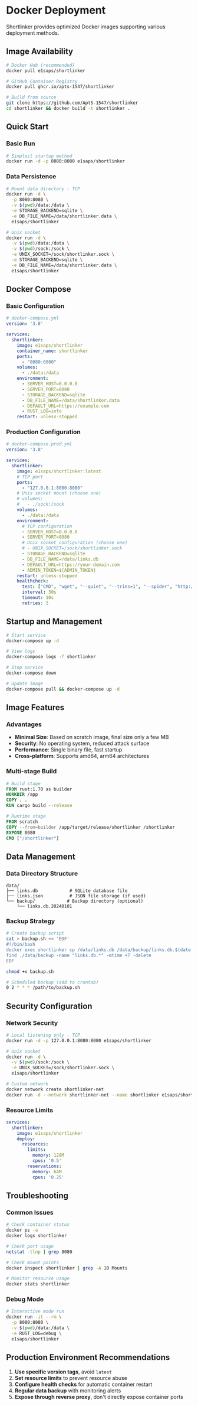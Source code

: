 # Docker Deployment

Shortlinker provides optimized Docker images supporting various deployment methods.

## Image Availability

```bash
# Docker Hub (recommended)
docker pull e1saps/shortlinker

# GitHub Container Registry  
docker pull ghcr.io/apts-1547/shortlinker

# Build from source
git clone https://github.com/AptS-1547/shortlinker
cd shortlinker && docker build -t shortlinker .
```

## Quick Start

### Basic Run
```bash
# Simplest startup method
docker run -d -p 8080:8080 e1saps/shortlinker
```

### Data Persistence
```bash
# Mount data directory - TCP
docker run -d \
  -p 8080:8080 \
  -v $(pwd)/data:/data \
  -e STORAGE_BACKEND=sqlite \
  -e DB_FILE_NAME=/data/shortlinker.data \
  e1saps/shortlinker

# Unix socket
docker run -d \
  -v $(pwd)/data:/data \
  -v $(pwd)/sock:/sock \
  -e UNIX_SOCKET=/sock/shortlinker.sock \
  -e STORAGE_BACKEND=sqlite \
  -e DB_FILE_NAME=/data/shortlinker.data \
  e1saps/shortlinker
```

## Docker Compose

### Basic Configuration
```yaml
# docker-compose.yml
version: '3.8'

services:
  shortlinker:
    image: e1saps/shortlinker
    container_name: shortlinker
    ports:
      - "8080:8080"
    volumes:
      - ./data:/data
    environment:
      - SERVER_HOST=0.0.0.0
      - SERVER_PORT=8080
      - STORAGE_BACKEND=sqlite
      - DB_FILE_NAME=/data/shortlinker.data
      - DEFAULT_URL=https://example.com
      - RUST_LOG=info
    restart: unless-stopped
```

### Production Configuration
```yaml
# docker-compose.prod.yml
version: '3.8'

services:
  shortlinker:
    image: e1saps/shortlinker:latest
    # TCP port
    ports:
      - "127.0.0.1:8080:8080"
    # Unix socket mount (choose one)
    # volumes:
    #   - ./sock:/sock
    volumes:
      - ./data:/data
    environment:
      # TCP configuration
      - SERVER_HOST=0.0.0.0
      - SERVER_PORT=8080
      # Unix socket configuration (choose one)
      # - UNIX_SOCKET=/sock/shortlinker.sock
      - STORAGE_BACKEND=sqlite
      - DB_FILE_NAME=/data/links.db
      - DEFAULT_URL=https://your-domain.com
      - ADMIN_TOKEN=${ADMIN_TOKEN}
    restart: unless-stopped
    healthcheck:
      test: ["CMD", "wget", "--quiet", "--tries=1", "--spider", "http://localhost:8080/"]
      interval: 30s
      timeout: 10s
      retries: 3
```

## Startup and Management

```bash
# Start service
docker-compose up -d

# View logs
docker-compose logs -f shortlinker

# Stop service
docker-compose down

# Update image
docker-compose pull && docker-compose up -d
```

## Image Features

### Advantages
- **Minimal Size**: Based on scratch image, final size only a few MB
- **Security**: No operating system, reduced attack surface
- **Performance**: Single binary file, fast startup
- **Cross-platform**: Supports amd64, arm64 architectures

### Multi-stage Build
```dockerfile
# Build stage
FROM rust:1.70 as builder
WORKDIR /app
COPY . .
RUN cargo build --release

# Runtime stage
FROM scratch
COPY --from=builder /app/target/release/shortlinker /shortlinker
EXPOSE 8080
CMD ["/shortlinker"]
```

## Data Management

### Data Directory Structure
```
data/
├── links.db            # SQLite database file
├── links.json          # JSON file storage (if used)
└── backup/            # Backup directory (optional)
    └── links.db.20240101
```

### Backup Strategy
```bash
# Create backup script
cat > backup.sh << 'EOF'
#!/bin/bash
docker exec shortlinker cp /data/links.db /data/backup/links.db.$(date +%Y%m%d_%H%M%S)
find ./data/backup -name "links.db.*" -mtime +7 -delete
EOF

chmod +x backup.sh

# Scheduled backup (add to crontab)
0 2 * * * /path/to/backup.sh
```

## Security Configuration

### Network Security
```bash
# Local listening only - TCP
docker run -d -p 127.0.0.1:8080:8080 e1saps/shortlinker

# Unix socket
docker run -d \
  -v $(pwd)/sock:/sock \
  -e UNIX_SOCKET=/sock/shortlinker.sock \
  e1saps/shortlinker

# Custom network
docker network create shortlinker-net
docker run -d --network shortlinker-net --name shortlinker e1saps/shortlinker
```

### Resource Limits
```yaml
services:
  shortlinker:
    image: e1saps/shortlinker
    deploy:
      resources:
        limits:
          memory: 128M
          cpus: '0.5'
        reservations:
          memory: 64M
          cpus: '0.25'
```

## Troubleshooting

### Common Issues
```bash
# Check container status
docker ps -a
docker logs shortlinker

# Check port usage
netstat -tlnp | grep 8080

# Check mount points
docker inspect shortlinker | grep -A 10 Mounts

# Monitor resource usage
docker stats shortlinker
```

### Debug Mode
```bash
# Interactive mode run
docker run -it --rm \
  -p 8080:8080 \
  -v $(pwd)/data:/data \
  -e RUST_LOG=debug \
  e1saps/shortlinker
```

## Production Environment Recommendations

1. **Use specific version tags**, avoid `latest`
2. **Set resource limits** to prevent resource abuse  
3. **Configure health checks** for automatic container restart
4. **Regular data backup** with monitoring alerts
5. **Expose through reverse proxy**, don't directly expose container ports
